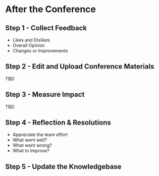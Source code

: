 # After the Conference

## Step 1 - Collect Feedback

* Likes and Dislikes
* Overall Opinion
* Changes or Improvements

## Step 2 - Edit and Upload Conference Materials

TBD

## Step 3 - Measure Impact

TBD

## Step 4 - Reflection & Resolutions

* Appreciate the team effort
* What went well?
* What went wrong?
* What to Improve?

## Step 5 - Update the Knowledgebase
